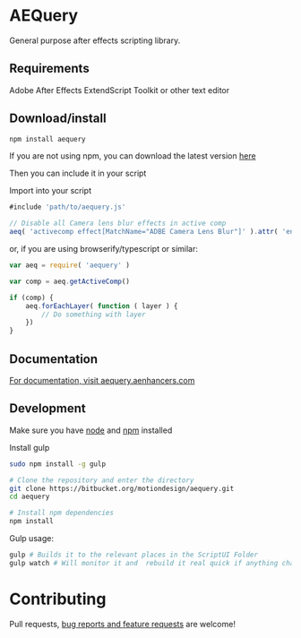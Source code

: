 AEQuery
==========

General purpose after effects scripting library.

Requirements
------------

Adobe After Effects
ExtendScript Toolkit or other text editor

Download/install
----------------

```bash
npm install aequery
```

If you are not using npm, you can download the latest version [here](https://bitbucket.org/motiondesign/aequery/downloads)

Then you can include it in your script

Import into your script
```javascript
#include 'path/to/aequery.js'

// Disable all Camera lens blur effects in active comp
aeq( 'activecomp effect[MatchName="ADBE Camera Lens Blur"]' ).attr( 'enabled', false )
```

or, if you are using browserify/typescript or similar:

```javascript
var aeq = require( 'aequery' )

var comp = aeq.getActiveComp()

if (comp) {
	aeq.forEachLayer( function ( layer ) {
		// Do something with layer
	})
}
```

Documentation
-------------
[For documentation, visit aequery.aenhancers.com](http://aequery.aenhancers.com)


Development
-----------

Make sure you have [node](https://nodejs.org) and [npm](https://www.npmjs.com) installed

Install gulp
```bash
sudo npm install -g gulp

# Clone the repository and enter the directory
git clone https://bitbucket.org/motiondesign/aequery.git
cd aequery

# Install npm dependencies
npm install
```

Gulp usage:
```bash
gulp # Builds it to the relevant places in the ScriptUI Folder
gulp watch # Will monitor it and  rebuild it real quick if anything changes
```

# Contributing
Pull requests, [bug reports and feature requests](https://bitbucket.org/motiondesign/aequery/issues) are welcome!
